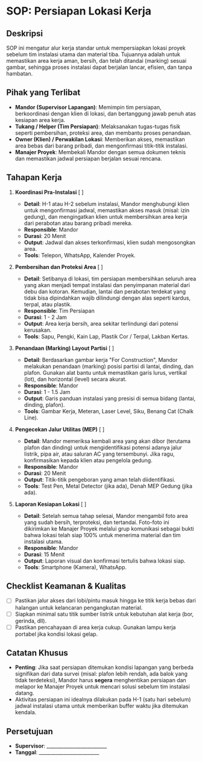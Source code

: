 # SOP: Persiapan Lokasi Kerja

## Deskripsi
SOP ini mengatur alur kerja standar untuk mempersiapkan lokasi proyek sebelum tim instalasi utama dan material tiba. Tujuannya adalah untuk memastikan area kerja aman, bersih, dan telah ditandai (marking) sesuai gambar, sehingga proses instalasi dapat berjalan lancar, efisien, dan tanpa hambatan.

## Pihak yang Terlibat
- **Mandor (Supervisor Lapangan)**: Memimpin tim persiapan, berkoordinasi dengan klien di lokasi, dan bertanggung jawab penuh atas kesiapan area kerja.
- **Tukang / Helper (Tim Persiapan)**: Melaksanakan tugas-tugas fisik seperti pembersihan, proteksi area, dan membantu proses penandaan.
- **Owner (Klien) / Perwakilan Lokasi**: Memberikan akses, memastikan area bebas dari barang pribadi, dan mengonfirmasi titik-titik instalasi.
- **Manajer Proyek**: Membekali Mandor dengan semua dokumen teknis dan memastikan jadwal persiapan berjalan sesuai rencana.

## Tahapan Kerja
1. **Koordinasi Pra-Instalasi** [ ]
   - **Detail**: H-1 atau H-2 sebelum instalasi, Mandor menghubungi klien untuk mengonfirmasi jadwal, memastikan akses masuk (misal: izin gedung), dan mengingatkan klien untuk membersihkan area kerja dari perabotan atau barang pribadi mereka.
   - **Responsible**: Mandor
   - **Durasi**: 20 Menit
   - **Output**: Jadwal dan akses terkonfirmasi, klien sudah mengosongkan area.
   * **Tools**: Telepon, WhatsApp, Kalender Proyek.

2. **Pembersihan dan Proteksi Area** [ ]
   - **Detail**: Setibanya di lokasi, tim persiapan membersihkan seluruh area yang akan menjadi tempat instalasi dan penyimpanan material dari debu dan kotoran. Kemudian, lantai dan perabotan terdekat yang tidak bisa dipindahkan wajib dilindungi dengan alas seperti kardus, terpal, atau plastik.
   - **Responsible**: Tim Persiapan
   - **Durasi**: 1 - 2 Jam
   - **Output**: Area kerja bersih, area sekitar terlindungi dari potensi kerusakan.
   - **Tools**: Sapu, Pengki, Kain Lap, Plastik Cor / Terpal, Lakban Kertas.

3. **Penandaan (Marking) Layout Partisi** [ ]
   - **Detail**: Berdasarkan gambar kerja "For Construction", Mandor melakukan penandaan (marking) posisi partisi di lantai, dinding, dan plafon. Gunakan alat bantu untuk memastikan garis lurus, vertikal (lot), dan horizontal (level) secara akurat.
   - **Responsible**: Mandor
   - **Durasi**: 1 - 1.5 Jam
   - **Output**: Garis panduan instalasi yang presisi di semua bidang (lantai, dinding, plafon).
   - **Tools**: Gambar Kerja, Meteran, Laser Level, Siku, Benang Cat (Chalk Line).

4. **Pengecekan Jalur Utilitas (MEP)** [ ]
   - **Detail**: Mandor memeriksa kembali area yang akan dibor (terutama plafon dan dinding) untuk mengidentifikasi potensi adanya jalur listrik, pipa air, atau saluran AC yang tersembunyi. Jika ragu, konfirmasikan kepada klien atau pengelola gedung.
   - **Responsible**: Mandor
   - **Durasi**: 20 Menit
   - **Output**: Titik-titik pengeboran yang aman telah diidentifikasi.
   - **Tools**: Test Pen, Metal Detector (jika ada), Denah MEP Gedung (jika ada).

5. **Laporan Kesiapan Lokasi** [ ]
   - **Detail**: Setelah semua tahap selesai, Mandor mengambil foto area yang sudah bersih, terproteksi, dan tertandai. Foto-foto ini dikirimkan ke Manajer Proyek melalui grup komunikasi sebagai bukti bahwa lokasi telah siap 100% untuk menerima material dan tim instalasi utama.
   - **Responsible**: Mandor
   - **Durasi**: 15 Menit
   - **Output**: Laporan visual dan konfirmasi tertulis bahwa lokasi siap.
   - **Tools**: Smartphone (Kamera), WhatsApp.

## Checklist Keamanan & Kualitas
- [ ] Pastikan jalur akses dari lobi/pintu masuk hingga ke titik kerja bebas dari halangan untuk kelancaran pengangkutan material.
- [ ] Siapkan minimal satu titik sumber listrik untuk kebutuhan alat kerja (bor, gerinda, dll).
- [ ] Pastikan pencahayaan di area kerja cukup. Gunakan lampu kerja portabel jika kondisi lokasi gelap.

## Catatan Khusus
- **Penting**: Jika saat persiapan ditemukan kondisi lapangan yang berbeda signifikan dari data survei (misal: plafon lebih rendah, ada balok yang tidak terdeteksi), Mandor harus **segera** menghentikan persiapan dan melapor ke Manajer Proyek untuk mencari solusi sebelum tim instalasi datang.
- Aktivitas persiapan ini idealnya dilakukan pada H-1 (satu hari sebelum) jadwal instalasi utama untuk memberikan buffer waktu jika ditemukan kendala.

## Persetujuan
- **Supervisor**: _________________________
- **Tanggal**: _________________________